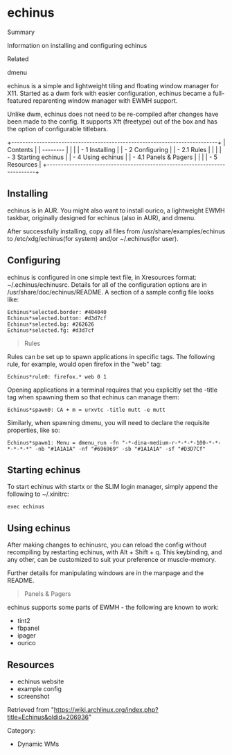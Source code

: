 echinus
=======

Summary

Information on installing and configuring echinus

Related

dmenu

echinus is a simple and lightweight tiling and floating window manager
for X11. Started as a dwm fork with easier configuration, echinus became
a full-featured reparenting window manager with EWMH support.

Unlike dwm, echinus does not need to be re-compiled after changes have
been made to the config. It supports Xft (freetype) out of the box and
has the option of configurable titlebars.

+--------------------------------------------------------------------------+
| Contents                                                                 |
| --------                                                                 |
|                                                                          |
| -   1 Installing                                                         |
| -   2 Configuring                                                        |
|     -   2.1 Rules                                                        |
|                                                                          |
| -   3 Starting echinus                                                   |
| -   4 Using echinus                                                      |
|     -   4.1 Panels & Pagers                                              |
|                                                                          |
| -   5 Resources                                                          |
+--------------------------------------------------------------------------+

Installing
----------

echinus is in AUR. You might also want to install ourico, a lightweight
EWMH taskbar, originally designed for echinus (also in AUR), and dmenu.

After successfully installing, copy all files from
/usr/share/examples/echinus to /etc/xdg/echinus(for system) and/or
~/.echinus(for user).

Configuring
-----------

echinus is configured in one simple text file, in Xresources format:
~/.echinus/echinusrc. Details for all of the configuration options are
in /usr/share/doc/echinus/README. A section of a sample config file
looks like:

    Echinus*selected.border: #404040
    Echinus*selected.button: #d3d7cf
    Echinus*selected.bg: #262626
    Echinus*selected.fg: #d3d7cf

> Rules

Rules can be set up to spawn applications in specific tags. The
following rule, for example, would open firefox in the "web" tag:

    Echinus*rule0: firefox.* web 0 1

Opening applications in a terminal requires that you explicitly set the
-title tag when spawning them so that echinus can manage them:

    Echinus*spawn0: CA + m = urxvtc -title mutt -e mutt

Similarly, when spawning dmenu, you will need to declare the requisite
properties, like so:

    Echinus*spawn1: Menu = dmenu_run -fn "-*-dina-medium-r-*-*-*-100-*-*-*-*-*-*" -nb "#1A1A1A" -nf "#696969" -sb "#1A1A1A" -sf "#D3D7Cf"

Starting echinus
----------------

To start echinus with startx or the SLIM login manager, simply append
the following to ~/.xinitrc:

    exec echinus

Using echinus
-------------

After making changes to echinusrc, you can reload the config without
recompiling by restarting echinus, with Alt + Shift + q. This
keybinding, and any other, can be customized to suit your preference or
muscle-memory.

Further details for manipulating windows are in the manpage and the
README.

> Panels & Pagers

echinus supports some parts of EWMH - the following are known to work:

-   tint2
-   fbpanel
-   ipager
-   ourico

Resources
---------

-   echinus website
-   example config
-   screenshot

Retrieved from
"https://wiki.archlinux.org/index.php?title=Echinus&oldid=206936"

Category:

-   Dynamic WMs
